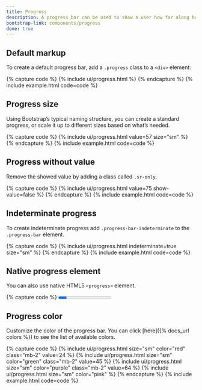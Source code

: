 ```yaml
---
title: Progress
description: A progress bar can be used to show a user how far along he is in a process.
bootstrap-link: components/progress
done: true
---
```



## Default markup

To create a default progress bar, add a `.progress` class to a `<div>` element:

{% capture code %}
{% include ui/progress.html %}
{% endcapture %}
{% include example.html code=code %}


## Progress size

Using Bootstrap’s typical naming structure, you can create a standard progress, or scale it up to different sizes based on what’s needed.

{% capture code %}
{% include ui/progress.html value=57 size="sm" %}
{% endcapture %}
{% include example.html code=code %}


## Progress without value

Remove the showed value by adding a class called `.sr-only`.

{% capture code %}
{% include ui/progress.html value=75 show-value=false %}
{% endcapture %}
{% include example.html code=code %}


## Indeterminate progress

To create indeterminate progress add `.progress-bar-indeterminate` to the `.progress-bar` element.

{% capture code %}
{% include ui/progress.html indeterminate=true size="sm" %}
{% endcapture %}
{% include example.html code=code %}


## Native progress element

You can also use native HTML5 `<progress>` element.

{% capture code %}
<progress class="progress progress-sm" value="15" max="100"/>
{% endcapture %}
{% include example.html code=code %}


## Progress color

Customize the color of the progress bar. You can click [here]({% docs_url colors %}) to see the list of available colors.

{% capture code %}
{% include ui/progress.html size="sm" color="red" class="mb-2" value=24 %} 
{% include ui/progress.html size="sm" color="green" class="mb-2" value=45 %} 
{% include ui/progress.html size="sm" color="purple" class="mb-2" value=64 %} 
{% include ui/progress.html size="sm" color="pink" %} 
{% endcapture %}
{% include example.html code=code %}
